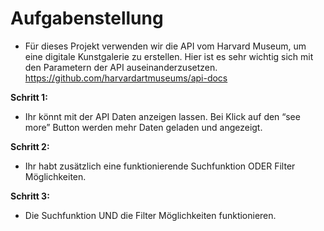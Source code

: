 # Aufgabenstellung

- Für dieses Projekt verwenden wir die API vom Harvard Museum, um eine digitale Kunstgalerie zu erstellen. Hier ist es sehr wichtig sich mit den Parametern der API auseinanderzusetzen. 
https://github.com/harvardartmuseums/api-docs

__Schritt 1:__ 
- Ihr könnt mit der API Daten anzeigen lassen. Bei Klick auf den “see more” Button werden mehr Daten geladen und angezeigt.

__Schritt 2:__ 
- Ihr habt zusätzlich eine funktionierende Suchfunktion ODER Filter Möglichkeiten.

__Schritt 3:__ 
- Die Suchfunktion UND die Filter Möglichkeiten funktionieren. 
